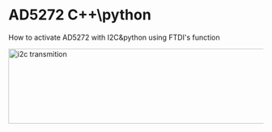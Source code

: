 # AD5272 C++\python
How to activate AD5272 with I2C&amp;python using FTDI's  function


<img width="936" height="148" alt="i2c transmition" src="https://github.com/user-attachments/assets/5e4cadb7-8a84-4497-8cbb-4732758aaa19" />
